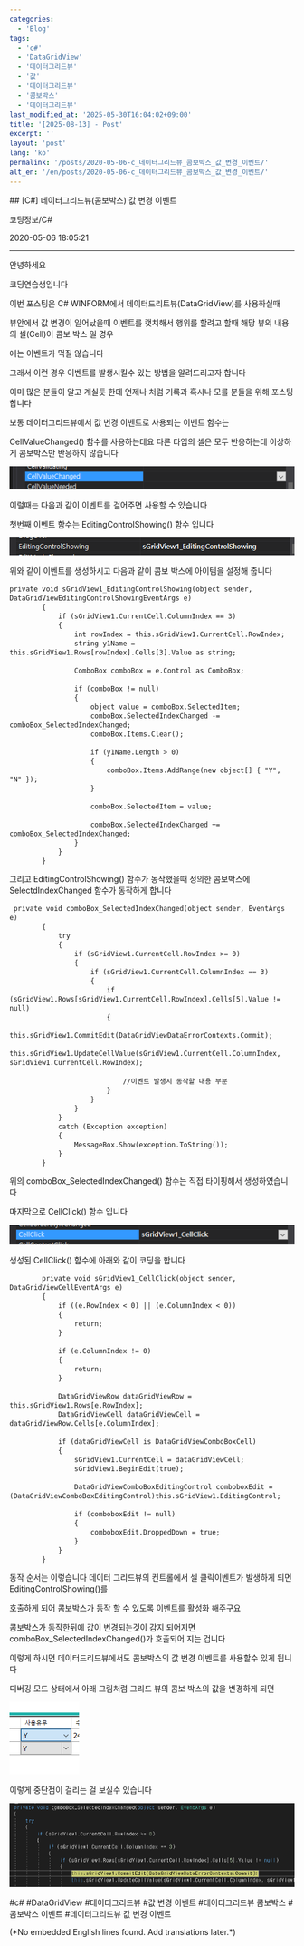 ```yaml
---
categories:
  - 'Blog'
tags:
  - 'c#'
  - 'DataGridView'
  - '데이터그리드뷰'
  - '값'
  - '데이터그리드뷰'
  - '콤보박스'
  - '데이터그리드뷰'
last_modified_at: '2025-05-30T16:04:02+09:00'
title: '[2025-08-13] - Post'
excerpt: ''
layout: 'post'
lang: 'ko'
permalink: '/posts/2020-05-06-c_데이터그리드뷰_콤보박스_값_변경_이벤트/'
alt_en: '/en/posts/2020-05-06-c_데이터그리드뷰_콤보박스_값_변경_이벤트/'
---
```


<div class="lang-panel lang-ko" lang="ko">
## [C#] 데이터그리드뷰(콤보박스) 값 변경 이벤트

코딩정보/C#

2020-05-06 18:05:21

* * *

안녕하세요

코딩연습생입니다

이번 포스팅은 C# WINFORM에서 데이터드리트뷰(DataGridView)를 사용하실때

뷰안에서 값 변경이 일어났을때 이벤트를 캣치해서 행위를 할려고 할때 해당 뷰의 내용의 셀(Cell)이 콤보 박스 일 경우

에는 이벤트가 먹질 않습니다

그래서 이런 경우 이벤트를 발생시킬수 있는 방법을 알려드리고자 합니다

이미 많은 분들이 알고 계실듯 한데 언제나 처럼 기록과 혹시나 모를 분들을 위해 포스팅 합니다

보통 데이터그리드뷰에서 값 변경 이벤트로 사용되는 이벤트 함수는

CellValueChanged() 함수를 사용하는데요 다른 타입의 셀은 모두 반응하는데 이상하게 콤보박스만 반응하지 않습니다

![](/assets/images/c_데이터그리드뷰_콤보박스_값_변경_이벤트/img.png)

이럴때는 다음과 같이 이벤트를 걸어주면 사용할 수 있습니다

첫번째 이벤트 함수는 EditingControlShowing() 함수 입니다

![](/assets/images/c_데이터그리드뷰_콤보박스_값_변경_이벤트/img_1.png)

위와 같이 이벤트를 생성하시고 다음과 같이 콤보 박스에 아이템을 설정해 줍니다

    
    
    private void sGridView1_EditingControlShowing(object sender, DataGridViewEditingControlShowingEventArgs e)
            {
                if (sGridView1.CurrentCell.ColumnIndex == 3)
                {
                    int rowIndex = this.sGridView1.CurrentCell.RowIndex;
                    string y1Name = this.sGridView1.Rows[rowIndex].Cells[3].Value as string;
    
                    ComboBox comboBox = e.Control as ComboBox;
    
                    if (comboBox != null)
                    {
                        object value = comboBox.SelectedItem;
                        comboBox.SelectedIndexChanged -= comboBox_SelectedIndexChanged;
                        comboBox.Items.Clear();
    
                        if (y1Name.Length > 0)
                        {
                            comboBox.Items.AddRange(new object[] { "Y", "N" });
                        }
    
                        comboBox.SelectedItem = value;
    
                        comboBox.SelectedIndexChanged += comboBox_SelectedIndexChanged;
                    }
                }
            }

그리고 EditingControlShowing() 함수가 동작했을때 정의한 콤보박스에 SelectdIndexChanged 함수가 동작하게
합니다

    
    
     private void comboBox_SelectedIndexChanged(object sender, EventArgs e)
            {
                try
                {
                    if (sGridView1.CurrentCell.RowIndex >= 0)
                    {
                        if (sGridView1.CurrentCell.ColumnIndex == 3)
                        {
                            if (sGridView1.Rows[sGridView1.CurrentCell.RowIndex].Cells[5].Value != null)
                            {
                                this.sGridView1.CommitEdit(DataGridViewDataErrorContexts.Commit);
                                this.sGridView1.UpdateCellValue(sGridView1.CurrentCell.ColumnIndex, sGridView1.CurrentCell.RowIndex);
    							
                                //이벤트 발생시 동작할 내용 부분
                            }
                        }
                    }
                }
                catch (Exception exception)
                {
                    MessageBox.Show(exception.ToString());
                }
            }

위의 comboBox_SelectedIndexChanged() 함수는 직접 타이핑해서 생성하였습니다

마지막으로 CellClick() 함수 입니다

![](/assets/images/c_데이터그리드뷰_콤보박스_값_변경_이벤트/img_2.png)

생성된 CellClick() 함수에 아래와 같이 코딩을 합니다

    
    
            private void sGridView1_CellClick(object sender, DataGridViewCellEventArgs e)
            {
                if ((e.RowIndex < 0) || (e.ColumnIndex < 0))
                {
                    return;
                }
    
                if (e.ColumnIndex != 0)
                {
                    return;
                }
    
                DataGridViewRow dataGridViewRow = this.sGridView1.Rows[e.RowIndex];
                DataGridViewCell dataGridViewCell = dataGridViewRow.Cells[e.ColumnIndex];
                
                if (dataGridViewCell is DataGridViewComboBoxCell)
                {
                    sGridView1.CurrentCell = dataGridViewCell;
                    sGridView1.BeginEdit(true);
    
                    DataGridViewComboBoxEditingControl comboboxEdit = (DataGridViewComboBoxEditingControl)this.sGridView1.EditingControl;
    
                    if (comboboxEdit != null)
                    {
                        comboboxEdit.DroppedDown = true;
                    }
                }
            }

동작 순서는 이렇습니다 데이터 그리드뷰의 컨트롤에서 셀 클릭이벤트가 발생하게 되면 EditingControlShowing()를

호출하게 되어 콤보박스가 동작 할 수 있도록 이벤트를 활성화 해주구요

콤보박스가 동작한뒤에 값이 변경되는것이 감지 되어지면 comboBox_SelectedIndexChanged()가 호출되어 지는 겁니다

이렇게 하시면 데이터드리드뷰에서도 콤보박스의 값 변경 이벤트를 사용할수 있게 됩니다

디버깅 모드 상태에서 아래 그림처럼 그리드 뷰의 콤보 박스의 값을 변경하게 되면

![](/assets/images/c_데이터그리드뷰_콤보박스_값_변경_이벤트/img_3.png)

이렇게 중단점이 걸리는 걸 보실수 있습니다

![](/assets/images/c_데이터그리드뷰_콤보박스_값_변경_이벤트/img_4.png)

  

#c# #DataGridView #데이터그리드뷰 #값 변경 이벤트 #데이터그리드뷰 콤보박스 #콤보박스 이벤트 #데이터그리드뷰 값 변경 이벤트


</div>
<div class="lang-panel lang-en" lang="en">
(*No embedded English lines found. Add translations later.*)

</div>
